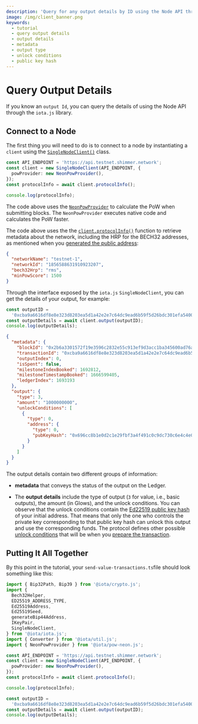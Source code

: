 ```yaml
---
description: 'Query for any output details by ID using the Node API through the iota.js library.'
image: /img/client_banner.png
keywords:
  - tutorial
  - query output details
  - output details
  - metadata
  - output type
  - unlock conditions
  - public key hash
---
```


# Query Output Details

If you know an `output Id`, you can query the details of using the Node API through the `iota.js` library.

## Connect to a Node

The first thing you will need to do is to connect to a node by instantiating a `client` using
the [`SingleNodeClient()`](../../references/client/classes/SingleNodeClient.md)
class.

```typescript
const API_ENDPOINT = 'https://api.testnet.shimmer.network';
const client = new SingleNodeClient(API_ENDPOINT, {
  powProvider: new NeonPowProvider(),
});
const protocolInfo = await client.protocolInfo();

console.log(protocolInfo);
```

The code above uses the [`NeonPowProvider`](../../references/pow-neon/classes/NeonPowProvider.md) to calculate the PoW when
submitting blocks.
The `NeonPowProvider` executes native code and calculates the PoW faster.

The code above uses the the [`client.protocolInfo()`](../../references/client/classes/SingleNodeClient.md#protocolinfo)
function to retrieve metadata about the network, including the HRP for the BECH32 addresses, as mentioned when
you [generated the public address](05-public-addresses.md):

```json
{
  "networkName": "testnet-1",
  "networkId": "1856588631910923207",
  "bech32Hrp": "rms",
  "minPowScore": 1500
}
```

Through the interface exposed by the `iota.js` `SingleNodeClient`, you can get the details of your output, for example:

```typescript
const outputID =
  '0xcba9a6616df8e8e323d8203ea5d1a42e2e7c64dc9ead6b59f5d26bdc301efa540000';
const outputDetails = await client.output(outputID);
console.log(outputDetails);
```

```json
{
  "metadata": {
    "blockId": "0x2b6a3301572f19e3596c2832e55c913ef9d3acc1ba345600ad76a8e4068b9f47",
    "transactionId": "0xcba9a6616df8e8e323d8203ea5d1a42e2e7c64dc9ead6b59f5d26bdc301efa54",
    "outputIndex": 0,
    "isSpent": false,
    "milestoneIndexBooked": 1692812,
    "milestoneTimestampBooked": 1666599405,
    "ledgerIndex": 1693193
  },
  "output": {
    "type": 3,
    "amount": "1000000000",
    "unlockConditions": [
      {
        "type": 0,
        "address": {
          "type": 0,
          "pubKeyHash": "0x696cc8b1e0d2c1e29fbf3a4f491c0c9dc730c6e4c4e0d0ab6011e9f1209af013"
        }
      }
    ]
  }
}
```

The output details contain two different groups of information:

- **metadata** that conveys the status of the output on the Ledger.

- The **output details** include the type of output (`3` for value, i.e., basic outputs), the amount (in Glows), and the
  unlock conditions. You can observe that the unlock conditions contain
  the [Ed22519 public key hash](../../references/client/interfaces/IEd25519Address.md#pubkeyhash) of your initial
  address. That means that only the one who controls the private key corresponding to that public key hash can
  unlock this output and use the corresponding funds. The protocol defines other
  possible [unlock conditions](/learn/protocols/stardust/core-concepts/output-unlock-conditions)
  that will be when you [prepare the transaction](08-transfer-funds.md#Preparing-outputs).

## Putting It All Together

By this point in the tutorial, your `send-value-transactions.ts`file should look something like this:

```typescript
import { Bip32Path, Bip39 } from '@iota/crypto.js';
import {
  Bech32Helper,
  ED25519_ADDRESS_TYPE,
  Ed25519Address,
  Ed25519Seed,
  generateBip44Address,
  IKeyPair,
  SingleNodeClient,
} from '@iota/iota.js';
import { Converter } from '@iota/util.js';
import { NeonPowProvider } from '@iota/pow-neon.js';

const API_ENDPOINT = 'https://api.testnet.shimmer.network';
const client = new SingleNodeClient(API_ENDPOINT, {
  powProvider: new NeonPowProvider(),
});
const protocolInfo = await client.protocolInfo();

console.log(protocolInfo);

const outputID =
  '0xcba9a6616df8e8e323d8203ea5d1a42e2e7c64dc9ead6b59f5d26bdc301efa540000';
const outputDetails = await client.output(outputID);
console.log(outputDetails);
```
